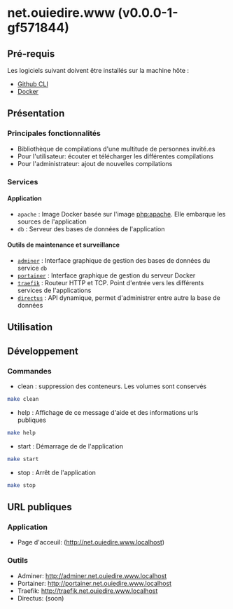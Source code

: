 

# net.ouiedire.www (v0.0.0-1-gf571844)

## Pré-requis

Les logiciels suivant doivent être installés sur la machine hôte :

- [Github CLI](https://cli.github.com/)
- [Docker](https://www.docker.com/)

## Présentation

### Principales fonctionnalités

- Bibliothèque de compilations d'une multitude de personnes invité.es 
- Pour l'utilisateur: écouter et télécharger les différentes compilations 
- Pour l'administrateur: ajout de nouvelles compilations

### Services

#### Application

- `apache` : Image Docker basée sur l'image [php:apache](https://hub.docker.com/layers/php/library/php/7.4.8-apache/images/sha256-d64789a928c6ff660e94567ad044aec6dded6a5b2cc60ee6f131ae50b1b6d53a?context=explore). Elle embarque les sources de l'application
- `db` : Serveur des bases de données de l'application

#### Outils de maintenance et surveillance

- [`adminer`](https://www.adminer.org) : Interface graphique de gestion des bases de données du service `db`
- [`portainer`](https://www.portainer.io) : Interface graphique de gestion du serveur Docker
- [`traefik`](https://www.traefik.io) : Routeur HTTP et TCP. Point d'entrée vers les différents services de l'applications
- [`directus`](https://directus.io/) : API dynamique, permet d'administrer entre autre la base de données 

## Utilisation


## Développement

### Commandes 

- clean : suppression des conteneurs. Les volumes sont conservés

```sh
make clean
```

- help : Affichage de ce message d'aide et des informations urls publiques

```sh
make help
```

- start :  Démarrage de de l'application 

```sh
make start
```

- stop : Arrêt de l'application 

```sh 
make stop
```

## URL publiques 

### Application

- Page d'acceuil: (http://net.ouiedire.www.localhost)

### Outils

- Adminer: http://adminer.net.ouiedire.www.localhost
- Portainer: http://portainer.net.ouiedire.www.localhost
- Traefik: http://traefik.net.ouiedire.www.localhost
- Directus: (soon) 


